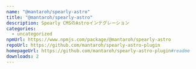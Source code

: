 ```yaml
---
name: "@mantaroh/spearly-astro"
title: "@mantaroh/spearly-astro"
description: Spearly CMSのAstroインテグレーション
categories:
  - uncategorized
npmUrl: https://www.npmjs.com/package/@mantaroh/spearly-astro
repoUrl: https://github.com/mantaroh/spearly-astro-plugin
homepageUrl: https://github.com/mantaroh/spearly-astro-plugin#readme
downloads: 2
---
```


